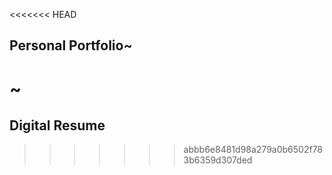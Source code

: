 <<<<<<< HEAD
## Personal Portfolio~
~
=======
## Digital Resume
>>>>>>> abbb6e8481d98a279a0b6502f783b6359d307ded
